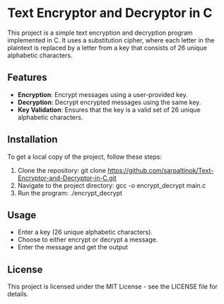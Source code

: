 # Text Encryptor and Decryptor in C

This project is a simple text encryption and decryption program implemented in C. It uses a substitution cipher, where each letter in the plaintext is replaced by a letter from a key that consists of 26 unique alphabetic characters.

## Features

- **Encryption**: Encrypt messages using a user-provided key.
- **Decryption**: Decrypt encrypted messages using the same key.
- **Key Validation**: Ensures that the key is a valid set of 26 unique alphabetic characters.

## Installation

To get a local copy of the project, follow these steps:

1. Clone the repository:
   git clone https://github.com/sarpaltinok/Text-Encryptor-and-Decryptor-in-C.git
2. Navigate to the project directory:
   gcc -o encrypt_decrypt main.c
3. Run the program:
   ./encrypt_decrypt

## Usage

- Enter a key (26 unique alphabetic characters).
- Choose to either encrypt or decrypt a message.
- Enter the message and get the output

## License
This project is licensed under the MIT License - see the LICENSE file for details.

 


